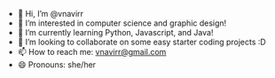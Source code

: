 - 👋 Hi, I’m @vnavirr
- 👀 I’m interested in computer science and graphic design!
- 🌱 I’m currently learning Python, Javascript, and Java!
- 💞️ I’m looking to collaborate on some easy starter coding projects :D
- 📫 How to reach me: vnavirr@gmail.com
- 😄 Pronouns: she/her
